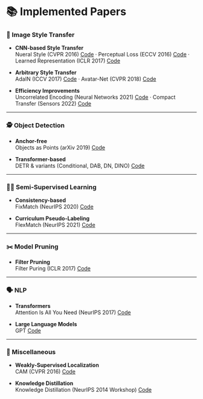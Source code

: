 # 📚 Implemented Papers

### 🎨 Image Style Transfer
- **CNN-based Style Transfer**  
  Nueral Style (CVPR 2016) [Code](https://github.com/tyui592/neural_style_transfer) · Perceptual Loss (ECCV 2016) [Code](https://github.com/tyui592/Perceptual_loss_for_real_time_style_transfer) · Learned Representation (ICLR 2017) [Code](https://github.com/tyui592/A_Learned_Representation_For_Artistic_Style)
  
- **Arbitrary Style Transfer**  
  AdaIN (ICCV 2017) [Code](https://github.com/tyui592/AdaIN_Pytorch) · Avatar-Net (CVPR 2018) [Code](https://github.com/tyui592/Avatar-Net_Pytorch)

- **Efficiency Improvements**  
  Uncorrelated Encoding (Neural Networks 2021) [Code](https://github.com/tyui592/uncorrelated_feature_encoding_for_faster_style_transfer) · Compact Transfer (Sensors 2022) [Code](https://github.com/tyui592/compact_image_style_transfer)


---

### 🕵️ Object Detection
- **Anchor-free**  
  Objects as Points (arXiv 2019) [Code](https://github.com/tyui592/Real_Time_Helmet_Detection)

- **Transformer-based**  
  DETR & variants (Conditional, DAB, DN, DINO) [Code](https://github.com/tyui592/DETR)

---

### 🧑‍🏫 Semi-Supervised Learning
- **Consistency-based**  
  FixMatch (NeurIPS 2020) [Code](https://github.com/tyui592/pytorch_FixMatch)

- **Curriculum Pseudo-Labeling**  
  FlexMatch (NeurIPS 2021) [Code](https://github.com/tyui592/pytorch_FlexMatch)

---

### ✂️ Model Pruning
- **Filter Pruning**  
  Filter Puring (ICLR 2017) [Code](https://github.com/tyui592/Pruning_filters_for_efficient_convnets)

---

### 🗣 NLP
- **Transformers**  
  Attention Is All You Need (NeurIPS 2017) [Code](https://github.com/tyui592/transformer_study)
  
- **Large Language Models**  
  GPT [Code](https://github.com/tyui592/gpt_study)

---

### 🔧 Miscellaneous
- **Weakly-Supervised Localization**  
  CAM (CVPR 2016) [Code](https://github.com/tyui592/class_activation_map)

- **Knowledge Distillation**  
  Knowledge Distillation (NeurIPS 2014 Workshop) [Code](https://github.com/tyui592/knowledge_distillation)
